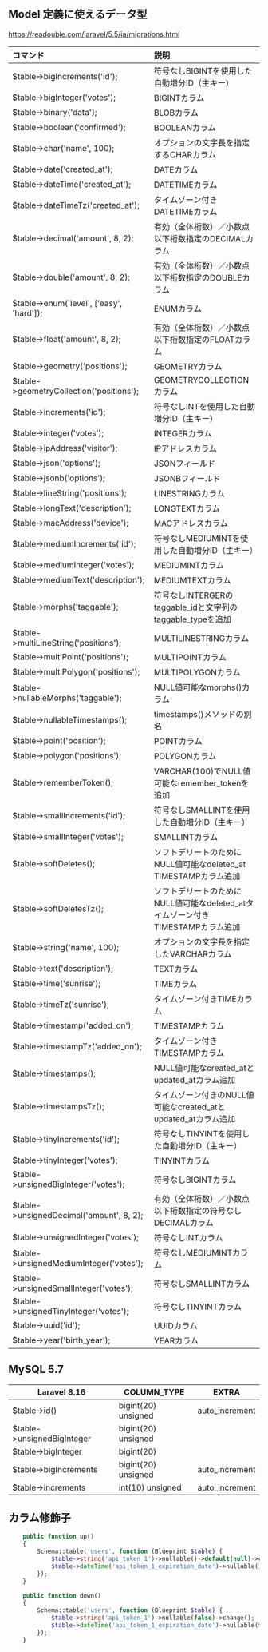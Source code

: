 ## Model 定義に使えるデータ型
https://readouble.com/laravel/5.5/ja/migrations.html


|  コマンド                                      |  説明                                                   |
|:-------------------------------------------|:------------------------------------------------------|
|  $table->bigIncrements('id');              |  符号なしBIGINTを使用した自動増分ID（主キー）                           |
|  $table->bigInteger('votes');              |  BIGINTカラム                                            |
|  $table->binary('data');                   |  BLOBカラム                                              |
|  $table->boolean('confirmed');             |  BOOLEANカラム                                           |
|  $table->char('name', 100);                |  オプションの文字長を指定するCHARカラム                                |
|  $table->date('created_at');               |  DATEカラム                                              |
|  $table->dateTime('created_at');           |  DATETIMEカラム                                          |
|  $table->dateTimeTz('created_at');         |  タイムゾーン付きDATETIMEカラム                                  |
|  $table->decimal('amount', 8, 2);          |  有効（全体桁数）／小数点以下桁数指定のDECIMALカラム                        |
|  $table->double('amount', 8, 2);           |  有効（全体桁数）／小数点以下桁数指定のDOUBLEカラム                         |
|  $table->enum('level', ['easy', 'hard']);  |  ENUMカラム                                              |
|  $table->float('amount', 8, 2);            |  有効（全体桁数）／小数点以下桁数指定のFLOATカラム                          |
|  $table->geometry('positions');            |  GEOMETRYカラム                                          |
|  $table->geometryCollection('positions');  |  GEOMETRYCOLLECTIONカラム                                |
|  $table->increments('id');                 |  符号なしINTを使用した自動増分ID（主キー）                              |
|  $table->integer('votes');                 |  INTEGERカラム                                           |
|  $table->ipAddress('visitor');             |  IPアドレスカラム                                            |
|  $table->json('options');                  |  JSONフィールド                                            |
|  $table->jsonb('options');                 |  JSONBフィールド                                           |
|  $table->lineString('positions');          |  LINESTRINGカラム                                        |
|  $table->longText('description');          |  LONGTEXTカラム                                          |
|  $table->macAddress('device');             |  MACアドレスカラム                                           |
|  $table->mediumIncrements('id');           |  符号なしMEDIUMINTを使用した自動増分ID（主キー）                        |
|  $table->mediumInteger('votes');           |  MEDIUMINTカラム                                         |
|  $table->mediumText('description');        |  MEDIUMTEXTカラム                                        |
|  $table->morphs('taggable');               |  符号なしINTERGERのtaggable_idと文字列のtaggable_typeを追加        |
|  $table->multiLineString('positions');     |  MULTILINESTRINGカラム                                   |
|  $table->multiPoint('positions');          |  MULTIPOINTカラム                                        |
|  $table->multiPolygon('positions');        |  MULTIPOLYGONカラム                                      |
|  $table->nullableMorphs('taggable');       |  NULL値可能なmorphs()カラム                                  |
|  $table->nullableTimestamps();             |  timestamps()メソッドの別名                                  |
|  $table->point('position');                |  POINTカラム                                             |
|  $table->polygon('positions');             |  POLYGONカラム                                           |
|  $table->rememberToken();                  |  VARCHAR(100)でNULL値可能なremember_tokenを追加               |
|  $table->smallIncrements('id');            |  符号なしSMALLINTを使用した自動増分ID（主キー）                         |
|  $table->smallInteger('votes');            |  SMALLINTカラム                                          |
|  $table->softDeletes();                    |  ソフトデリートのためにNULL値可能なdeleted_at TIMESTAMPカラム追加         |
|  $table->softDeletesTz();                  |  ソフトデリートのためにNULL値可能なdeleted_atタイムゾーン付きTIMESTAMPカラム追加  |
|  $table->string('name', 100);              |  オプションの文字長を指定したVARCHARカラム                             |
|  $table->text('description');              |  TEXTカラム                                              |
|  $table->time('sunrise');                  |  TIMEカラム                                              |
|  $table->timeTz('sunrise');                |  タイムゾーン付きTIMEカラム                                      |
|  $table->timestamp('added_on');            |  TIMESTAMPカラム                                         |
|  $table->timestampTz('added_on');          |  タイムゾーン付きTIMESTAMPカラム                                 |
|  $table->timestamps();                     |  NULL値可能なcreated_atとupdated_atカラム追加                   |
|  $table->timestampsTz();                   |  タイムゾーン付きのNULL値可能なcreated_atとupdated_atカラム追加          |
|  $table->tinyIncrements('id');             |  符号なしTINYINTを使用した自動増分ID（主キー）                          |
|  $table->tinyInteger('votes');             |  TINYINTカラム                                           |
|  $table->unsignedBigInteger('votes');      |  符号なしBIGINTカラム                                        |
|  $table->unsignedDecimal('amount', 8, 2);  |  有効（全体桁数）／小数点以下桁数指定の符号なしDECIMALカラム                    |
|  $table->unsignedInteger('votes');         |  符号なしINTカラム                                           |
|  $table->unsignedMediumInteger('votes');   |  符号なしMEDIUMINTカラム                                     |
|  $table->unsignedSmallInteger('votes');    |  符号なしSMALLINTカラム                                      |
|  $table->unsignedTinyInteger('votes');     |  符号なしTINYINTカラム                                       |
|  $table->uuid('id');                       |  UUIDカラム                                              |
|  $table->year('birth_year');               |  YEARカラム                                              |


## MySQL 5.7

|        Laravel 8.16          |      COLUMN_TYPE      |       EXTRA      |
|------------------------------|-----------------------|------------------|
|  $table->id()                |  bigint(20) unsigned  |  auto_increment  |
|  $table->unsignedBigInteger  |  bigint(20) unsigned  |                  |
|  $table->bigInteger          |  bigint(20)           |                  |
|  $table->bigIncrements       |  bigint(20) unsigned  |  auto_increment  |
|  $table->increments          |  int(10) unsigned     |  auto_increment  |



## カラム修飾子
```php
    public function up()
    {
        Schema::table('users', function (Blueprint $table) {
            $table->string('api_token_1')->nullable()->default(null)->change();
            $table->dateTime('api_token_1_expiration_date')->nullable()->default(null)->change();
        });
    }

    public function down()
    {
        Schema::table('users', function (Blueprint $table) {
            $table->string('api_token_1')->nullable(false)->change();
            $table->dateTime('api_token_1_expiration_date')->nullable(false)->change();
        });
    }
```

